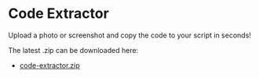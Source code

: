 # Code Extractor

Upload a photo or screenshot and copy the code to your script in seconds!

The latest .zip can be downloaded here:

* [code-extractor.zip](https://drive.google.com/uc?export=download&id=1nUksYi2ra7B1ooTiD-kvbNeya_JOtg_R)
